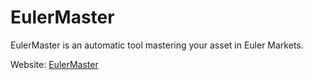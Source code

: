 # EulerMaster
EulerMaster is an automatic tool mastering your asset in Euler Markets.

Website: [EulerMaster](http://EulerMaster.xyz)
